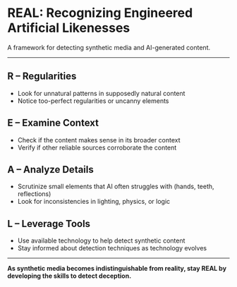 # REAL: Recognizing Engineered Artificial Likenesses

A framework for detecting synthetic media and AI-generated content.

---

## **R – Regularities**
- Look for unnatural patterns in supposedly natural content
- Notice too-perfect regularities or uncanny elements

## **E – Examine Context**
- Check if the content makes sense in its broader context
- Verify if other reliable sources corroborate the content

## **A – Analyze Details**
- Scrutinize small elements that AI often struggles with (hands, teeth, reflections)
- Look for inconsistencies in lighting, physics, or logic

## **L – Leverage Tools**
- Use available technology to help detect synthetic content
- Stay informed about detection techniques as technology evolves

---

**As synthetic media becomes indistinguishable from reality, stay REAL by developing the skills to detect deception.**